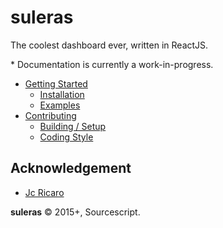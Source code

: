 # suleras

The coolest dashboard ever, written in ReactJS.

\* Documentation is currently a work-in-progress.

- [Getting Started](docs/getting-started.md)
  - [Installation](docs/getting-started.md#installation)
  - [Examples](docs/getting-started.md#examples)
- [Contributing](docs/getting-started.md)
  - [Building / Setup](docs/getting-started.md#building-setup)
  - [Coding Style](docs/getting-started.md#coding-style)

## Acknowledgement
- [Jc Ricaro](https://github.com/jcricaro)

**suleras** © 2015+, Sourcescript.
